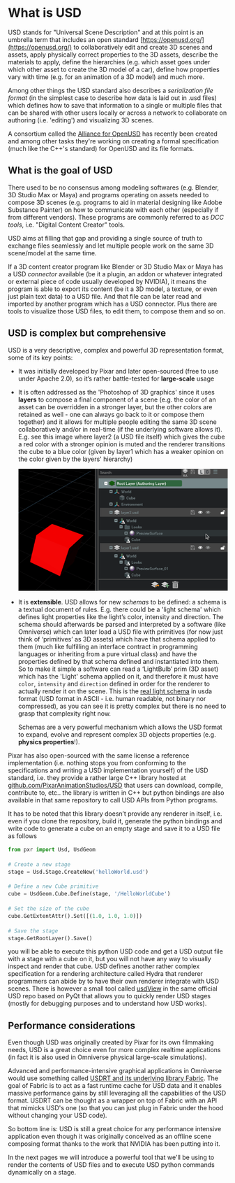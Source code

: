 # What is USD

USD stands for "Universal Scene Description" and at this point is an umbrella term that includes an open standard [https://openusd.org/](https://openusd.org/) to collaboratively edit and create 3D scenes and assets, apply physically correct properties to the 3D assets, describe the materials to apply, define the hierarchies (e.g. which asset goes under which other asset to create the 3D model of a car), define how properties vary with time (e.g. for an animation of a 3D model) and much more.

Among other things the USD standard also describes a _serialization file format_ (in the simplest case to describe how data is laid out in .usd files) which defines how to save that information to a single or multiple files that can be shared with other users locally or across a network to collaborate on authoring (i.e. 'editing') and visualizing 3D scenes.

A consortium called the [Alliance for OpenUSD](https://aousd.org/) has recently been created and among other tasks they're working on creating a formal specification (much like the C++'s standard) for OpenUSD and its file formats.

## What is the goal of USD

There used to be no consensus among modeling softwares (e.g. Blender, 3D Studio Max or Maya) and programs operating on assets needed to compose 3D scenes (e.g. programs to aid in material designing like Adobe Substance Painter) on how to communicate with each other (especially if from different vendors). These programs are commonly referred to as _DCC tools_, i.e. "Digital Content Creator" tools.

USD aims at filling that gap and providing a single source of truth to exchange files seamlessly and let multiple people work on the same 3D scene/model at the same time.

If a 3D content creator program like Blender or 3D Studio Max or Maya has a USD _connector_ available (be it a plugin, an addon or whatever integrated or external piece of code usually developed by NVIDIA), it means the program is able to export its content (be it a 3D model, a texture, or even just plain text data) to a USD file. And that file can be later read and imported by another program which has a USD connector. Plus there are tools to visualize those USD files, to edit them, to compose them and so on.

## USD is complex but comprehensive

USD is a very descriptive, complex and powerful 3D representation format, some of its key points:

* It was initially developed by Pixar and later open-sourced (free to use under Apache 2.0), so it’s rather battle-tested for **large-scale** usage

* It is often addressed as the 'Photoshop of 3D graphics' since it uses **layers** to compose a final component of a scene (e.g. the color of an asset can be overridden in a stronger layer, but the other colors are retained as well - one can always go back to it or compose them together) and it allows for multiple people editing the same 3D scene collaboratively and/or in real-time (if the underlying software allows it). E.g. see this image where layer2 (a USD file itself) which gives the cube a red color with a stronger opinion is muted and the renderer transitions the cube to a blue color (given by layer1 which has a weaker opinion on the color given by the layers' hierarchy)

    ![](../images/chapter1/ov_muting_layers_example.gif)

* It is **extensible**. USD allows for new _schemas_ to be defined: a schema is a textual document of rules. E.g. there could be a 'light schema' which defines light properties like the light’s color, intensity and direction. The schema should afterwards be parsed and interpreted by a software (like Omniverse) which can later load a USD file with primitives (for now just think of ‘primitives’ as 3D assets) which have that schema applied to them (much like fulfilling an interface contract in programming languages or inheriting from a pure virtual class) and have the properties defined by that schema defined and instantiated into them. So to make it simple a software can read a ‘LightBulb’ prim (3D asset) which has the 'Light' schema applied on it, and therefore it must have `color`, `intensity` and `direction` defined in order for the renderer to actually render it on the scene. This is the [real light schema](https://github.com/PixarAnimationStudios/OpenUSD/blob/release/pxr/usd/usdLux/schema.usda) in usda format (USD format in ASCII - i.e. human readable, not binary nor compressed), as you can see it is pretty complex but there is no need to grasp that complexity right now.

    Schemas are a very powerful mechanism which allows the USD format to expand, evolve and represent complex 3D objects properties (e.g. **physics properties**!).

Pixar has also open-sourced with the same license a reference implementation (i.e. nothing stops you from conforming to the specifications and writing a USD implementation yourself) of the USD standard, i.e. they provide a rather large C++ library hosted at [github.com/PixarAnimationStudios/USD](https://github.com/PixarAnimationStudios/OpenUSD) that users can download, compile, contribute to, etc.. the library is written in C++ but python bindings are also available in that same repository to call USD APIs from Python programs.

It has to be noted that this library doesn’t provide any renderer in itself, i.e. even if you clone the repository, build it, generate the python bindings and write code to generate a cube on an empty stage and save it to a USD file as follows

```python
from pxr import Usd, UsdGeom

# Create a new stage
stage = Usd.Stage.CreateNew('helloWorld.usd')

# Define a new Cube primitive
cube = UsdGeom.Cube.Define(stage, '/HelloWorldCube')

# Set the size of the cube
cube.GetExtentAttr().Set([(1.0, 1.0, 1.0)])

# Save the stage
stage.GetRootLayer().Save()
```

you will be able to execute this python USD code and get a USD output file with a stage with a cube on it, but you will not have any way to visually inspect and render that cube. USD defines another rather complex specification for a rendering architecture called Hydra that renderer programmers can abide by to have their own renderer integrate with USD scenes. There is however a small tool called [usdView](https://docs.omniverse.nvidia.com/usdview/latest/overview.html) in the same official USD repo based on PyQt that allows you to quickly render USD stages (mostly for debugging purposes and to understand how USD works).

## Performance considerations

Even though USD was originally created by Pixar for its own filmmaking needs, USD is a great choice even for more complex realtime applications (in fact it is also used in Omniverse physical large-scale simulations).

Advanced and performance-intensive graphical applications in Omniverse would use something called [USDRT and its underlying library Fabric](https://docs.omniverse.nvidia.com/kit/docs/usdrt/latest/docs/usd_fabric_usdrt.html).
The goal of Fabric is to act as a fast runtime cache for USD data and it enables massive performance gains by still leveraging all the capabilities of the USD format. USDRT can be thought as a wrapper on top of Fabric with an API that mimicks USD's one (so that you can just plug in Fabric under the hood without changing your USD code).

So bottom line is: USD is still a great choice for any performance intensive application even though it was originally conceived as an offline scene composing format thanks to the work that NVIDIA has been putting into it.


In the next pages we will introduce a powerful tool that we'll be using to render the contents of USD files and to execute USD python commands dynamically on a stage.